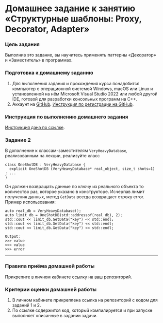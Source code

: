 # Домашнее задание к занятию «Структурные шаблоны: Proxy, Decorator, Adapter»### Цель заданияВыполнив это задание, вы научитесь применять паттерны «Декоратор» и «Заместитель» в программах.### Подготовка к домашнему заданию1. Для выполнения задания и прохождения курса понадобится компьютер с операционной системой Windows, macOS или Linux и установленной на нём Microsoft Visual Studio 2022 или любой другой IDE, готовой для разработки консольных программ на C++.2. Аккаунт на [GitHub](https://github.com/). [Инструкция по регистрации на GitHub](https://github.com/netology-code/cppm-homeworks/tree/main/common/sign%20up).### Инструкция по выполнению домашнего задания[Инструкция дана по ссылке](https://github.com/netology-code/cppm-homeworks/blob/main/common/readme.md).### Задание 2В дополнение к классам-заместителям `VeryHeavyDatabase`, реализованным на лекции, реализуйте класс```class OneShotDB : VeryHeavyDatabase {  explicit OneShotDB (VeryHeavyDatabase* real_object, size_t shots=1) : ...}```Он должен возвращать данные по ключу из реального объекта то количество раз, которое указано в конструкторе.Исчерпав лимит получения данных, метод `GetData` всегда возвращает строку error.Пример использования:```auto real_db = VeryHeavyDatabase();auto limit_db = OneShotDB(std::addressof(real_db), 2);std::cout << limit_db.GetData("key") << std::endl;std::cout << limit_db.GetData("key") << std::endl;std::cout << limit_db.GetData("key") << std::endl;Output:>>> value>>> value>>> error```------### Правила приёма домашней работыПрикрепите в личном кабинете ссылку на ваш репозиторий.### Критерии оценки домашней работы1. В личном кабинете прикреплена ссылка на репозиторий с кодом для заданий 1 и 2.2. По ссылке содержится код, который компилируется и при запуске выполняет описанные в задании задачи.